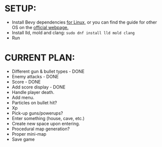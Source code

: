 # SETUP:

- Install Bevy dependencies [for Linux](https://github.com/bevyengine/bevy/blob/main/docs/linux_dependencies.md), or you can find the guide for other OS on the [official webpage.](www.bevyengine.org)
- Install lld, mold and clang:
  `sudo dnf install lld mold clang`
- Run

# CURRENT PLAN:

- Different gun & bullet types - DONE
- Enemy attacks - DONE
- Score - DONE
- Add score display - DONE
- Handle player death.
- Add menu.
- Particles on bullet hit?
- Xp
- Pick-up guns/powerups?
- Enter something (house, cave, etc.)
- Create new space upon entering.
- Procedural map generation?
- Proper mini-map
- Save game
